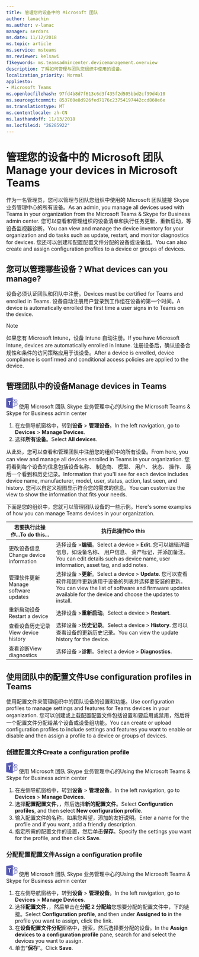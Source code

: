 ```yaml
---
title: 管理您的设备中的 Microsoft 团队
author: lanachin
ms.author: v-lanac
manager: serdars
ms.date: 11/12/2018
ms.topic: article
ms.service: msteams
ms.reviewer: kelsawi
f1keywords: ms.teamsadmincenter.devicemanagement.overview
description: 了解如何管理与团队您组织中使用的设备。
localization_priority: Normal
appliesto:
- Microsoft Teams
ms.openlocfilehash: 97fd4b8d7f613c6d3f435f2d505bbd2cf99d4b10
ms.sourcegitcommit: 853760e8d926fed7176c23754197442ccd860e6e
ms.translationtype: MT
ms.contentlocale: zh-CN
ms.lasthandoff: 11/13/2018
ms.locfileid: "26285922"
---
```

# <a name="manage-your-devices-in-microsoft-teams"></a><span data-ttu-id="e2931-103">管理您的设备中的 Microsoft 团队</span><span class="sxs-lookup"><span data-stu-id="e2931-103">Manage your devices in Microsoft Teams</span></span>

 <span data-ttu-id="e2931-104">作为一名管理员，您可以管理与团队您组织中使用的 Microsoft 团队链接 Skype 业务管理中心的所有设备。</span><span class="sxs-lookup"><span data-stu-id="e2931-104">As an admin, you manage all devices used with Teams in your organization from the Microsoft Teams & Skype for Business admin center.</span></span> <span data-ttu-id="e2931-105">您可以查看和管理组织的设备清单和执行任务更新，重新启动，等设备监视器诊断。</span><span class="sxs-lookup"><span data-stu-id="e2931-105">You can view and manage the device inventory for your organization and do tasks such as update, restart, and monitor diagnostics for devices.</span></span> <span data-ttu-id="e2931-106">您还可以创建和配置配置文件分配的设备或设备组。</span><span class="sxs-lookup"><span data-stu-id="e2931-106">You can also create and assign configuration profiles to a device or groups of devices.</span></span> 

## <a name="what-devices-can-you-manage"></a><span data-ttu-id="e2931-107">您可以管理哪些设备？</span><span class="sxs-lookup"><span data-stu-id="e2931-107">What devices can you manage?</span></span>
<span data-ttu-id="e2931-108">设备必须认证团队和团队中注册。</span><span class="sxs-lookup"><span data-stu-id="e2931-108">Devices must be certified for Teams and enrolled in Teams.</span></span> <span data-ttu-id="e2931-109">设备自动注册用户登录到工作组在设备的第一个时间。</span><span class="sxs-lookup"><span data-stu-id="e2931-109">A device is automatically enrolled the first time a user signs in to Teams on the device.</span></span> 

> [!NOTE]
> <span data-ttu-id="e2931-110">如果您有 Microsoft Intune，设备 Intune 自动注册。</span><span class="sxs-lookup"><span data-stu-id="e2931-110">If you have Microsoft Intune, devices are automatically enrolled in Intune.</span></span> <span data-ttu-id="e2931-111">注册设备后，确认设备合规性和条件的访问策略应用于该设备。</span><span class="sxs-lookup"><span data-stu-id="e2931-111">After a device is enrolled, device compliance is confirmed and conditional access policies are applied to the device.</span></span> 

## <a name="manage-devices-in-teams"></a><span data-ttu-id="e2931-112">管理团队中的设备</span><span class="sxs-lookup"><span data-stu-id="e2931-112">Manage devices in Teams</span></span>

![团队-徽标-30x30.png](media/teams-logo-30x30.png) <span data-ttu-id="e2931-114">使用 Microsoft 团队 Skype 业务管理中心的</span><span class="sxs-lookup"><span data-stu-id="e2931-114">Using the Microsoft Teams & Skype for Business admin center</span></span>

1. <span data-ttu-id="e2931-115">在左侧导航窗格中，转到**设备** > **管理设备**。</span><span class="sxs-lookup"><span data-stu-id="e2931-115">In the left navigation, go to **Devices** > **Manage Devices**.</span></span>
2. <span data-ttu-id="e2931-116">选择**所有设备**。</span><span class="sxs-lookup"><span data-stu-id="e2931-116">Select **All devices**.</span></span>  

 <span data-ttu-id="e2931-117">从此处，您可以查看和管理团队中注册您的组织中的所有设备。</span><span class="sxs-lookup"><span data-stu-id="e2931-117">From here, you can view and manage all devices enrolled in Teams in your organization.</span></span> <span data-ttu-id="e2931-118">您将看到每个设备的信息包括设备名称、 制造商、 模型、 用户、 状态、 操作、 最后一个看到和历史记录。</span><span class="sxs-lookup"><span data-stu-id="e2931-118">Information that you'll see for each device includes device name, manufacturer, model, user, status, action, last seen, and history.</span></span> <span data-ttu-id="e2931-119">您可以自定义视图显示符合您的需求的信息。</span><span class="sxs-lookup"><span data-stu-id="e2931-119">You can customize the view to show the information that fits your needs.</span></span>

 <span data-ttu-id="e2931-120">下面是您的组织中，您就可以管理团队设备的一些示例。</span><span class="sxs-lookup"><span data-stu-id="e2931-120">Here's some examples of how you can manage Teams devices in your organization.</span></span>  
    
|<span data-ttu-id="e2931-121">若要执行此操作...</span><span class="sxs-lookup"><span data-stu-id="e2931-121">To do this...</span></span>  |<span data-ttu-id="e2931-122">执行此操作</span><span class="sxs-lookup"><span data-stu-id="e2931-122">Do this</span></span> |
|---------|---------|
|<span data-ttu-id="e2931-123">更改设备信息</span><span class="sxs-lookup"><span data-stu-id="e2931-123">Change device information</span></span>   | <span data-ttu-id="e2931-124">选择设备 >**编辑**。</span><span class="sxs-lookup"><span data-stu-id="e2931-124">Select a device > **Edit**.</span></span> <span data-ttu-id="e2931-125">您可以编辑详细信息，如设备名称、 用户信息、 资产标记，并添加备注。</span><span class="sxs-lookup"><span data-stu-id="e2931-125">You can edit details such as device name, user information, asset tag, and add notes.</span></span>     |
|<span data-ttu-id="e2931-126">管理软件更新</span><span class="sxs-lookup"><span data-stu-id="e2931-126">Manage software updates</span></span>   |<span data-ttu-id="e2931-127">选择设备 >**更新**。</span><span class="sxs-lookup"><span data-stu-id="e2931-127">Select a device > **Update**.</span></span> <span data-ttu-id="e2931-128">您可以查看软件和固件更新适用于设备的列表并选择要安装的更新。</span><span class="sxs-lookup"><span data-stu-id="e2931-128">You can view the list of software and firmware updates available for the device and choose the updates to install.</span></span>    |
|<span data-ttu-id="e2931-129">重新启动设备</span><span class="sxs-lookup"><span data-stu-id="e2931-129">Restart a device</span></span>   |<span data-ttu-id="e2931-130">选择设备 >**重新启动**。</span><span class="sxs-lookup"><span data-stu-id="e2931-130">Select a device > **Restart**.</span></span>          |
|<span data-ttu-id="e2931-131">查看设备历史记录</span><span class="sxs-lookup"><span data-stu-id="e2931-131">View device history</span></span>  | <span data-ttu-id="e2931-132">选择设备 >**历史记录**。</span><span class="sxs-lookup"><span data-stu-id="e2931-132">Select a device > **History**.</span></span> <span data-ttu-id="e2931-133">您可以查看设备的更新历史记录。</span><span class="sxs-lookup"><span data-stu-id="e2931-133">You can view the update history for the device.</span></span>     |
|<span data-ttu-id="e2931-134">查看诊断</span><span class="sxs-lookup"><span data-stu-id="e2931-134">View diagnostics</span></span>  | <span data-ttu-id="e2931-135">选择设备 >**诊断**。</span><span class="sxs-lookup"><span data-stu-id="e2931-135">Select a device > **Diagnostics**.</span></span>        |

## <a name="use-configuration-profiles-in-teams"></a><span data-ttu-id="e2931-136">使用团队中的配置文件</span><span class="sxs-lookup"><span data-stu-id="e2931-136">Use configuration profiles in Teams</span></span>

<span data-ttu-id="e2931-137">使用配置文件来管理组织中的团队设备的设置和功能。</span><span class="sxs-lookup"><span data-stu-id="e2931-137">Use configuration profiles to manage settings and features for Teams devices in your organization.</span></span> <span data-ttu-id="e2931-138">您可以创建或上载配置配置文件包括设置和要启用或禁用，然后将一个配置文件分配给某个设备或设备组功能。</span><span class="sxs-lookup"><span data-stu-id="e2931-138">You can create or upload configuration profiles to include settings and features you want to enable or disable and then assign a profile to a device or groups of devices.</span></span> 

### <a name="create-a-configuration-profile"></a><span data-ttu-id="e2931-139">创建配置文件</span><span class="sxs-lookup"><span data-stu-id="e2931-139">Create a configuration profile</span></span>

![团队-徽标-30x30.png](media/teams-logo-30x30.png) <span data-ttu-id="e2931-141">使用 Microsoft 团队 Skype 业务管理中心的</span><span class="sxs-lookup"><span data-stu-id="e2931-141">Using the Microsoft Teams & Skype for Business admin center</span></span>

1. <span data-ttu-id="e2931-142">在左侧导航窗格中，转到**设备** > **管理设备**。</span><span class="sxs-lookup"><span data-stu-id="e2931-142">In the left navigation, go to **Devices** > **Manage Devices**.</span></span>
2. <span data-ttu-id="e2931-143">选择**配置配置文件**，，然后选择**新的配置文件**。</span><span class="sxs-lookup"><span data-stu-id="e2931-143">Select **Configuration profiles**, and then select **New configuration profile**.</span></span>
3. <span data-ttu-id="e2931-144">输入配置文件的名称，如果您希望，添加的友好说明。</span><span class="sxs-lookup"><span data-stu-id="e2931-144">Enter a name for the profile and if you want, add a friendly description.</span></span>
4. <span data-ttu-id="e2931-145">指定所需的配置文件的设置，然后单击**保存**。</span><span class="sxs-lookup"><span data-stu-id="e2931-145">Specify the settings you want for the profile, and then click **Save**.</span></span>

### <a name="assign-a-configuration-profile"></a><span data-ttu-id="e2931-146">分配配置配置文件</span><span class="sxs-lookup"><span data-stu-id="e2931-146">Assign a configuration profile</span></span>

![团队-徽标-30x30.png](media/teams-logo-30x30.png) <span data-ttu-id="e2931-148">使用 Microsoft 团队 Skype 业务管理中心的</span><span class="sxs-lookup"><span data-stu-id="e2931-148">Using the Microsoft Teams & Skype for Business admin center</span></span>

1. <span data-ttu-id="e2931-149">在左侧导航窗格中，转到**设备** > **管理设备**。</span><span class="sxs-lookup"><span data-stu-id="e2931-149">In the left navigation, go to **Devices** > **Manage Devices**.</span></span>
2. <span data-ttu-id="e2931-150">选择**配置文件**，，然后单击在**分配 2 分配给**您想要分配的配置文件中，下的链接。</span><span class="sxs-lookup"><span data-stu-id="e2931-150">Select **Configuration profile**, and then under **Assigned to** in the profile you want to assign, click the link.</span></span>  
3. <span data-ttu-id="e2931-151">在**设备配置文件分配**窗格中，搜索，然后选择要分配的设备。</span><span class="sxs-lookup"><span data-stu-id="e2931-151">In the **Assign devices to a configuration profile** pane, search for and select the devices you want to assign.</span></span>
4. <span data-ttu-id="e2931-152">单击“**保存**”。</span><span class="sxs-lookup"><span data-stu-id="e2931-152">Click **Save**.</span></span>
